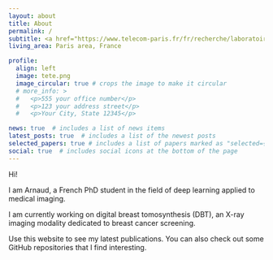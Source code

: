 ```yaml
---
layout: about
title: About
permalink: /
subtitle: <a href="https://www.telecom-paris.fr/fr/recherche/laboratoires/laboratoire-traitement-et-communication-de-linformation-ltci">LTCI, Télécom Paris</a> &mdash; <a href="https://www.gehealthcare.com">GE HealthCare</a>
living_area: Paris area, France

profile:
  align: left
  image: tete.png
  image_circular: true # crops the image to make it circular
  # more_info: >
  #   <p>555 your office number</p>
  #   <p>123 your address street</p>
  #   <p>Your City, State 12345</p>

news: true  # includes a list of news items
latest_posts: true  # includes a list of the newest posts
selected_papers: true # includes a list of papers marked as "selected={true}"
social: true  # includes social icons at the bottom of the page
---
```


Hi!

I am Arnaud, a French PhD student in the field of deep learning applied to medical imaging.

I am currently working on digital breast tomosynthesis (DBT), an X-ray imaging modality dedicated to breast cancer screening.

Use this website to see my latest publications. You can also check out some GitHub repositories that I find interesting.